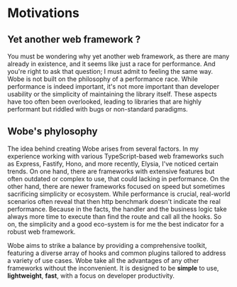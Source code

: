 # Motivations

## Yet another web framework ?

You must be wondering why yet another web framework, as there are many already in existence, and it seems like just a race for performance. And you're right to ask that question; I must admit to feeling the same way. Wobe is not built on the philosophy of a performance race. While performance is indeed important, it's not more important than developer usability or the simplicity of maintaining the library itself. These aspects have too often been overlooked, leading to libraries that are highly performant but riddled with bugs or non-standard paradigms.

## Wobe's phylosophy

The idea behind creating Wobe arises from several factors. In my experience working with various TypeScript-based web frameworks such as Express, Fastify, Hono, and more recently, Elysia, I've noticed certain trends. On one hand, there are frameworks with extensive features but often outdated or complex to use, that could lacking in performance. On the other hand, there are newer frameworks focused on speed but sometimes sacrificing simplicity or ecosystem. While performance is crucial, real-world scenarios often reveal that then http benchmark doesn't indicate the real performance. Because in the facts, the handler and the business logic take always more time to execute than find the route and call all the hooks. So on, the simplicity and a good eco-system is for me the best indicator for a robust web framework.

Wobe aims to strike a balance by providing a comprehensive toolkit, featuring a diverse array of hooks and common plugins tailored to address a variety of use cases. Wobe take all the advantages of any other frameworks without the inconvenient. It is designed to be **simple** to use, **lightweight**, **fast**, with a focus on developer productivity.
